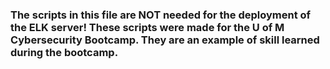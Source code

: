 ### The scripts in this file are NOT needed for the deployment of the ELK server! These scripts were made for the U of M Cybersecurity Bootcamp. They are an example of skill learned during the bootcamp.
